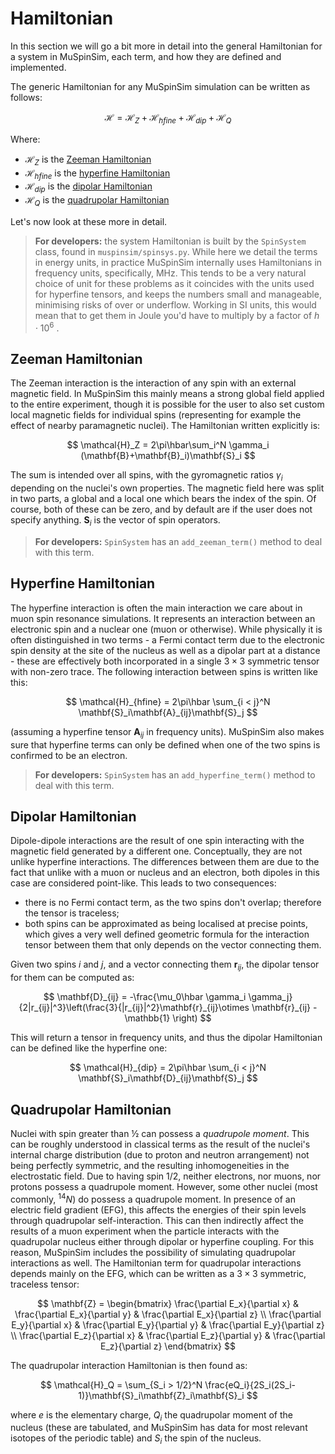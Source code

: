 # Hamiltonian
In this section we will go a bit more in detail into the general Hamiltonian for a system in MuSpinSim, each term, and how they are defined and implemented.

The generic Hamiltonian for any MuSpinSim simulation can be written as follows:

$$
\mathcal{H} = \mathcal{H}_Z + \mathcal{H}_{hfine} + \mathcal{H}_{dip} + \mathcal{H}_Q
$$

Where:

* $\mathcal{H}_Z$ is the [Zeeman Hamiltonian](#zeeman-hamiltonian)
* $\mathcal{H}_{hfine}$ is the [hyperfine Hamiltonian](#hyperfine-hamiltonian)
* $\mathcal{H}_{dip}$ is the [dipolar Hamiltonian](#dipolar-hamiltonian)
* $\mathcal{H}_Q$ is the [quadrupolar Hamiltonian](#quadrupolar-hamiltonian)

Let's now look at these more in detail.

> **For developers:** the system Hamiltonian is built by the `SpinSystem` class, found in `muspinsim/spinsys.py`. While here we detail the terms in energy units, in practice MuSpinSim internally uses Hamiltonians in frequency units, specifically, MHz. This tends to be a very natural choice of unit for these problems as it coincides with the units used for hyperfine tensors, and keeps the numbers small and manageable, minimising risks of over or underflow. Working in SI units, this would mean that to get them in Joule you'd have to multiply by a factor of $h\cdot 10^6$ . 

## Zeeman Hamiltonian
The Zeeman interaction is the interaction of any spin with an external magnetic field. In MuSpinSim this mainly means a strong global field applied to the entire experiment, though it is possible for the user to also set custom local magnetic fields for individual spins (representing for example the effect of nearby paramagnetic nuclei). The Hamiltonian written explicitly is:

$$
\mathcal{H}_Z = 2\pi\hbar\sum_i^N \gamma_i (\mathbf{B}+\mathbf{B}_i)\mathbf{S}_i
$$

The sum is intended over all spins, with the gyromagnetic ratios $\gamma_i$ depending on the nuclei's own properties. The magnetic field here was split in two parts, a global and a local one which bears the index of the spin. Of course, both of these can be zero, and by default are if the user does not specify anything. $\mathbf{S}_i$ is the vector of spin operators.

> **For developers:** `SpinSystem` has an `add_zeeman_term()` method to deal with this term.

## Hyperfine Hamiltonian
The hyperfine interaction is often the main interaction we care about in muon spin resonance simulations. It represents an interaction between an electronic spin and a nuclear one (muon or otherwise). While physically it is often distinguished in two terms - a Fermi contact term due to the electronic spin density at the site of the nucleus as well as a dipolar part at a distance - these are effectively both incorporated in a single $3 \times 3$ symmetric tensor with non-zero trace. The following interaction between spins is written like this:

$$
\mathcal{H}_{hfine} = 2\pi\hbar \sum_{i < j}^N \mathbf{S}_i\mathbf{A}_{ij}\mathbf{S}_j
$$

(assuming a hyperfine tensor $\mathbf{A}_{ij}$ in frequency units). MuSpinSim also makes sure that hyperfine terms can only be defined when one of the two spins is confirmed to be an electron.

> **For developers:** `SpinSystem` has an `add_hyperfine_term()` method to deal with this term.

## Dipolar Hamiltonian
Dipole-dipole interactions are the result of one spin interacting with the magnetic field generated by a different one. Conceptually, they are not unlike hyperfine interactions. The differences between them are due to the fact that unlike with a muon or nucleus and an electron, both dipoles in this case are considered point-like. This leads to two consequences:

* there is no Fermi contact term, as the two spins don't overlap; therefore the tensor is traceless;
* both spins can be approximated as being localised at precise points, which gives a very well defined geometric formula for the interaction tensor between them that only depends on the vector connecting them.

Given two spins $i$ and $j$, and a vector connecting them $\mathbf{r}_{ij}$, the dipolar tensor for them can be computed as:

$$
\mathbf{D}_{ij} = -\frac{\mu_0\hbar \gamma_i \gamma_j}{2|r_{ij}|^3}\left(\frac{3}{|r_{ij}|^2}\mathbf{r}_{ij}\otimes \mathbf{r}_{ij} - \mathbb{1} \right)
$$

This will return a tensor in frequency units, and thus the dipolar Hamiltonian can be defined like the hyperfine one:

$$
\mathcal{H}_{dip} = 2\pi\hbar \sum_{i < j}^N \mathbf{S}_i\mathbf{D}_{ij}\mathbf{S}_j
$$
## Quadrupolar Hamiltonian
Nuclei with spin greater than ½ can possess a *quadrupole moment*. This can be roughly understood in classical terms as the result of the nuclei's internal charge distribution (due to proton and neutron arrangement) not being perfectly symmetric, and the resulting inhomogeneities in the electrostatic field. Due to having spin 1/2, neither electrons, nor muons, nor protons possess a quadrupole moment. However, some other nuclei (most commonly, $^{14}N$) do possess a quadrupole moment. In presence of an electric field gradient (EFG), this affects the energies of their spin levels through quadrupolar self-interaction. This can then indirectly affect the results of a muon experiment when the particle interacts with the quadrupolar nucleus either through dipolar or hyperfine coupling. For this reason, MuSpinSim includes the possibility of simulating quadrupolar interactions as well.
The Hamiltonian term for quadrupolar interactions depends mainly on the EFG, which can be written as a $3 \times 3$ symmetric, traceless tensor:

$$
\mathbf{Z} = \begin{bmatrix}
\frac{\partial E_x}{\partial x} & \frac{\partial E_x}{\partial y} & \frac{\partial E_x}{\partial z} \\
\frac{\partial E_y}{\partial x} & \frac{\partial E_y}{\partial y} & \frac{\partial E_y}{\partial z} \\
\frac{\partial E_z}{\partial x} & \frac{\partial E_z}{\partial y} & \frac{\partial E_z}{\partial z}
\end{bmatrix}
$$

The quadrupolar interaction Hamiltonian is then found as:

$$
\mathcal{H}_Q = \sum_{S_i > 1/2}^N \frac{eQ_i}{2S_i(2S_i-1)}\mathbf{S}_i\mathbf{Z}_i\mathbf{S}_i
$$

where $e$ is the elementary charge, $Q_i$ the quadrupolar moment of the nucleus (these are tabulated, and MuSpinSim has data for most relevant isotopes of the periodic table) and $S_i$ the spin of the nucleus.

